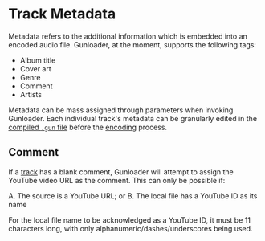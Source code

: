 # Track Metadata

Metadata refers to the additional information which is embedded into an encoded audio file. Gunloader, at the moment, supports the following tags:

- Album title
- Cover art
- Genre
- Comment
- Artists

Metadata can be mass assigned through parameters when invoking Gunloader. Each individual track's metadata can be granularly edited in the [compiled `.gun` file](./compiling.md) before the [encoding](./encoding.md) process.

## Comment

If a [track](./track.md) has a blank comment, Gunloader will attempt to assign the YouTube video URL as the comment. This can only be possible if:

A. The source is a YouTube URL; or
B. The local file has a YouTube ID as its name

For the local file name to be acknowledged as a YouTube ID, it must be 11 characters long, with only alphanumeric/dashes/underscores being used.